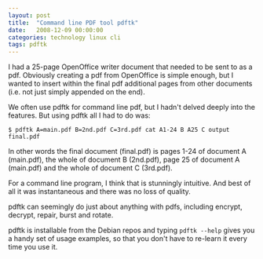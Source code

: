```yaml
---
layout: post
title:  "Command line PDF tool pdftk"
date:   2008-12-09 00:00:00
categories: technology linux cli
tags: pdftk
---
```


I had a 25-page OpenOffice writer document that needed to be sent to as a pdf.  Obviously creating a pdf from OpenOffice is simple enough, but I wanted to insert within the final pdf additional pages from other documents (i.e. not just simply appended on the end).

We often use pdftk for command line pdf, but I hadn't delved deeply into the features.  But using pdftk all I had to do was:

    $ pdftk A=main.pdf B=2nd.pdf C=3rd.pdf cat A1-24 B A25 C output final.pdf

In other words the final document (final.pdf) is pages 1-24 of document A (main.pdf), the whole of document B (2nd.pdf), page 25 of document A (main.pdf) and the whole of document C (3rd.pdf).

For a command line program, I think that is stunningly intuitive.  And best of all it was instantaneous and there was no loss of quality.

pdftk can seemingly do just about anything with pdfs, including encrypt, decrypt, repair, burst and rotate.

pdftk is installable from the Debian repos and typing `pdftk --help` gives you a handy set of usage examples, so that you don't have to re-learn it every time you use it.
